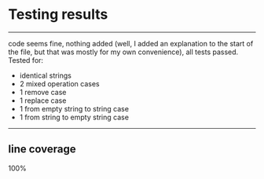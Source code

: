 # Testing results

---
code seems fine, nothing added (well, I added an explanation to the start of the file, but that was mostly for my own convenience), all tests passed.
Tested for:
- identical strings
- 2 mixed operation cases
- 1 remove case
- 1 replace case
- 1 from empty string to string case
- 1 from string to empty string case

---
## line coverage
100%